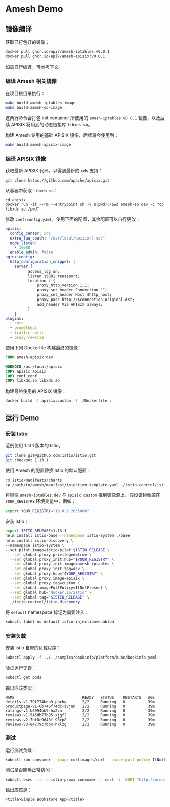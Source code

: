 # Amesh Demo

## 镜像编译

获取已打包好的镜像：

```bash
docker pull ghcr.io/api7/amesh-iptables:v0.0.1
docker pull ghcr.io/api7/amesh-apisix:v0.0.1
```

如需自行编译，可参考下文。

### 编译 Amesh 相关镜像

在项目根目录执行：

```bash
make build-amesh-iptables-image
make build-amesh-so-image
```

这两行命令会打包 init container 所使用的 `amesh-iptables:v0.0.1` 镜像，以及后续 APISIX 将用到的动态链接库 `libxds.so`。

构建 Amesh 专用的基础 APISIX 镜像，后续将会使用到：

```bash
make build-amesh-apisix-image
```

### 编译 APISIX 镜像

获取最新 APISIX 代码，以得到最新的 xds 支持：

```
git clone https://github.com/apache/apisix.git
```

从容器中获取 `libxds.so`：

```
cd apisix
docker run -it --rm --entrypoint sh -v $(pwd):/pwd amesh-so:dev -c "cp libxds.so /pwd"
```

修改 `conf/config.yaml`，使用下面的配置，其余配置可以自行更改：

```yaml
apisix:
  config_center: xds
  extra_lua_cpath: "/usr/local/apisix/?.so;" 
  node_listen:
    - 19080
  enable_admin: false
nginx_config:
  http_configuration_snippet: |
    server {
          access_log on;
          listen 19081 reuseport;
          location / {
              proxy_http_version 1.1;
              proxy_set_header Connection "";
              proxy_set_header Host $http_host;
              proxy_pass http://$connection_original_dst;
              add_header Via APISIX always;
          }
    }
plugins:
  - cors
  - prometheus
  - traffic-split
  - proxy-rewrite
```

使用下列 Dockerfile 构建最终的镜像：

```Dockerfile
FROM amesh-apisix:dev

WORKDIR /usr/local/apisix
COPY apisix apisix
COPY conf conf
COPY libxds.so libxds.so
```

构建最终使用的 APISIX 镜像：

```bash
docker build -t apisix:custom -f ./Dockerfile .
```

## 运行 Demo

### 安装 Istio

范例使用 1.13.1 版本的 Istio。

```bash
git clone git@github.com:istio/istio.git 
git checkout 1.13.1
```

使用 Amesh 的配置替换 Istio 的默认配置：

```bash
cd istio/manifests/charts
cp /path/to/amesh/manifest/injection-template.yaml ./istio-control/istio-discovery/files
```

将镜像 `amesh-iptables:dev` 与 `apisix:custom` 推到镜像源上，假设该镜像源在 `YOUR_REGISTRY` 环境变量中，例如：

```bash
export YOUR_REGISTRY="10.0.0.20:5000"
```

安装 Istio：

```bash
export ISTIO_RELEASE=1.13.1
helm install istio-base --namespace istio-system ./base
helm install istio-discovery \
--namespace istio-system \
--set pilot.image=istio/pilot:$ISTIO_RELEASE \
  --set global.proxy.privileged=true \
  --set global.proxy_init.hub="$YOUR_REGISTRY" \
  --set global.proxy_init.image=amesh-iptables \
  --set global.proxy_init.tag=dev \
  --set global.proxy.hub="$YOUR_REGISTRY" \
  --set global.proxy.image=apisix \
  --set global.proxy.tag=custom \
  --set global.imagePullPolicy=IfNotPresent \
  --set global.hub="docker.io/istio" \
  --set global.tag="$ISTIO_RELEASE" \
  ./istio-control/istio-discovery
```

将 `default` namespace 标记为需要注入：

```bash
kubectl label ns default istio-injection=enabled
```

### 安装负载

安装 Istio 自带的负载程序：

```bash
kubectl apply -f ../../samples/bookinfo/platform/kube/bookinfo.yaml
```

验证运行无误：

```bash
kubectl get pods
```

输出应该类似：

```
NAME                              READY   STATUS    RESTARTS   AGE
details-v1-79f774bdb9-pprhg       2/2     Running   0          39m
productpage-v1-6b746f74dc-zvjnn   2/2     Running   0          39m
ratings-v1-b6994bb9-hx2zn         2/2     Running   0          39m
reviews-v1-545db77b95-xjgfl       2/2     Running   0          39m
reviews-v2-7bf8c9648f-98cp8       2/2     Running   0          39m
reviews-v3-84779c7bbc-hklzg       2/2     Running   0          39m
```

### 测试

运行测试负载：

```bash
kubectl run consumer --image curlimages/curl --image-pull-policy IfNotPresent --command sleep 1d
```

测试是否能够正常访问：

```bash
kubectl exec -it -c istio-proxy consumer -- curl -i -XGET "http://productpage:9080/productpage" |  grep -o "<title>.*</title>"
```

输出应该是：

```
<title>Simple Bookstore App</title>
```

